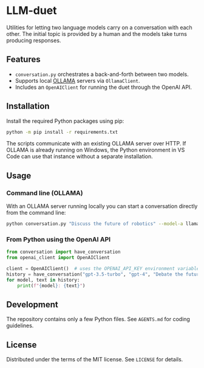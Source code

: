 # LLM-duet

Utilities for letting two language models carry on a conversation with each
other. The initial topic is provided by a human and the models take turns
producing responses.

## Features

- `conversation.py` orchestrates a back-and-forth between two models.
- Supports local [OLLAMA](https://ollama.ai) servers via `OllamaClient`.
- Includes an `OpenAIClient` for running the duet through the OpenAI API.

## Installation

Install the required Python packages using pip:

```bash
python -m pip install -r requirements.txt
```

The scripts communicate with an existing OLLAMA server over HTTP. If OLLAMA is already
running on Windows, the Python environment in VS Code can use that instance without a
separate installation.

## Usage

### Command line (OLLAMA)

With an OLLAMA server running locally you can start a conversation directly
from the command line:

```bash
python conversation.py "Discuss the future of robotics" --model-a llama2 --model-b mistral --turns 4
```

### From Python using the OpenAI API

```python
from conversation import have_conversation
from openai_client import OpenAIClient

client = OpenAIClient()  # uses the OPENAI_API_KEY environment variable
history = have_conversation("gpt-3.5-turbo", "gpt-4", "Debate the future of AI", client=client)
for model, text in history:
    print(f"{model}: {text}")
```

## Development

The repository contains only a few Python files. See `AGENTS.md` for coding
guidelines.

## License

Distributed under the terms of the MIT license. See `LICENSE` for details.
